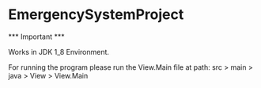 # EmergencySystemProject

*** Important ***

Works in JDK 1_8 Environment.

For running the program please run the View.Main file at path: src > main > java > View > View.Main

